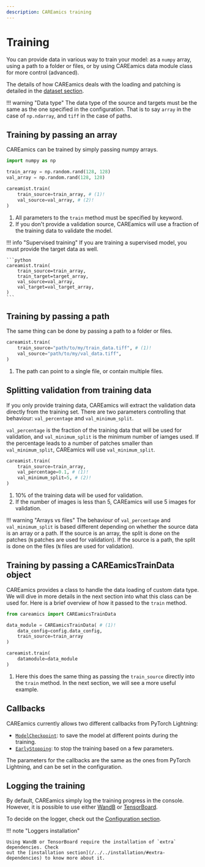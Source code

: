 ```yaml
---
description: CAREamics training
---
```


# Training

You can provide data in various way to train your model: as a `numpy` array, using a
path to a folder or files, or by using CAREamics data module class for more control
(advanced).

The details of how CAREamics deals with the loading and patching is detailed in the
[dataset section](datasets).


!!! warning "Data type"
    The data type of the source and targets must be the same as the one specified in the configuration.
    That is to say `array` in the case of `np.ndarray`, and `tiff` in the case of paths.


## Training by passing an array

CAREamics can be trained by simply passing numpy arrays.

```python title="Training by passing an array"
import numpy as np

train_array = np.random.rand(128, 128)
val_array = np.random.rand(128, 128)

careamist.train(
    train_source=train_array, # (1)!
    val_source=val_array, # (2)!
)
```

1. All parameters to the `train` method must be specified by keyword.
2. If you don't provide a validation source, CAREamics will use a fraction of the training data
   to validate the model.


!!! info "Supervised training"
    If you are training a supervised model, you must provide the target data as well.

    ```python
    careamist.train(
        train_source=train_array,
        train_target=target_array,
        val_source=val_array,
        val_target=val_target_array,
    )
    ```

## Training by passing a path

The same thing can be done by passing a path to a folder or files.

```python title="Training by passing a path"
careamist.train(
    train_source="path/to/my/train_data.tiff", # (1)!
    val_source="path/to/my/val_data.tiff",
)
```

1. The path can point to a single file, or contain multiple files.

## Splitting validation from training data

If you only provide training data, CAREamics will extract the validation data directly
from the training set. There are two parameters controlling that behaviour: `val_percentage`
and `val_minimum_split`.

`val_percentage` is the fraction of the training data that will be used for validation, and
`val_minimum_split` is the minimum number of iamges used. If the percentage leads to a 
number of patches smaller than `val_minimum_split`, CAREamics will use `val_minimum_split`.

```python title="Splitting validation from training data"
careamist.train(
    train_source=train_array,
    val_percentage=0.1, # (1)!
    val_minimum_split=5, # (2)!
)
```

1. 10% of the training data will be used for validation.
2. If the number of images is less than 5, CAREamics will use 5 images for validation.


!!! warning "Arrays vs files"
    The behaviour of `val_percentage` and `val_minimum_split` is based different depending
    on whether the source data is an array or a path. If the source is an array, the
    split is done on the patches (`N` patches are used for validation). If the source is a
    path, the split is done on the files (`N` files are used for validation).


## Training by passing a CAREamicsTrainData object

CAREamics provides a class to handle the data loading of custom data type. We will dive 
in more details in the next section into what this class can be used for. Here is a 
brief overview of how it passed to the `train` method.

```python title="Training by passing a CAREamicsTrainData object"
from careamics import CAREamicsTrainData

data_module = CAREamicsTrainData( # (1)!
    data_config=config.data_config,
    train_source=train_array
)

careamist.train(
    datamodule=data_module
)
```

1. Here this does the same thing as passing the `train_source` directly into the `train` method.
    In the next section, we will see a more useful example.


## Callbacks

CAREamics currently allows two different callbacks from PyTorch Lightning:

- [`ModelCheckpoint`](https://lightning.ai/docs/pytorch/stable/api/lightning.pytorch.callbacks.ModelCheckpoint.html#lightning.pytorch.callbacks.ModelCheckpoint): to save the model at different points during the training.
- [`EarlyStopping`](https://lightning.ai/docs/pytorch/stable/api/lightning.pytorch.callbacks.EarlyStopping.html#lightning.pytorch.callbacks.EarlyStopping): to stop the training based on a few parameters.

The parameters for the callbacks are the same as the ones from PyTorch Lightning, and
can be set in the configuration.


## Logging the training

By default, CAREamics simply log the training progress in the console. However, it is 
possible to use either [WandB](https://wandb.ai/site) or [TensorBoard](https://pytorch.org/tutorials/recipes/recipes/tensorboard_with_pytorch.html).

To decide on the logger, check out the [Configuration section](../configuration/convenience_functions.md).


!!! note "Loggers installation"

    Using WandB or TensorBoard require the installation of `extra` dependencies. Check
    out the [installation section](/../../installation/#extra-dependencies) to know more about it.
